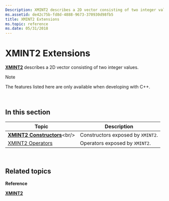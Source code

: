 ```yaml
---
Description: XMINT2 describes a 2D vector consisting of two integer values.
ms.assetid: de42c75b-fd8d-4888-9673-370930d98fb5
title: XMINT2 Extensions
ms.topic: reference
ms.date: 05/31/2018
---
```


# XMINT2 Extensions

[**XMINT2**](https://msdn.microsoft.com/library/Hh404654(v=VS.85).aspx) describes a 2D vector consisting of two integer values.

> [!Note]  
> The features listed here are only available when developing with C++.

 

## In this section



| Topic                                                   | Description                                  |
|---------------------------------------------------------|----------------------------------------------|
| [**XMINT2 Constructors**](https://msdn.microsoft.com/library/Hh449504(v=VS.85).aspx)<br/>   | Constructors exposed by `XMINT2`.<br/> |
| [XMINT2 Operators](ovw-xmint2-operators.md)<br/> | Operators exposed by `XMINT2`.<br/>    |



 

## Related topics

<dl> <dt>

**Reference**
</dt> <dt>

[**XMINT2**](https://msdn.microsoft.com/library/Hh404654(v=VS.85).aspx)
</dt> </dl>

 

 




